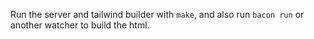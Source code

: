 Run the server and tailwind builder with `make`, and also run `bacon run` or  another watcher to build the html.
